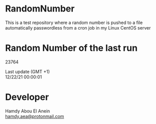 # RandomNumber    
This is a test repository where a random number is pushed to a file automatically passwordless from a cron job in my Linux CentOS server    
# Random Number of the last run   
23764
      
Last update (GMT +1)    
12/22/21 00:00:01
# Developer    
Hamdy Abou El Anein   
hamdy.aea@protonmail.com
